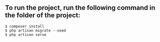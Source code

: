 ## To run the project, run the following command in the folder of the project:
```
$ composer install
$ php artisan migrate --seed
$ php artisan serve
```


